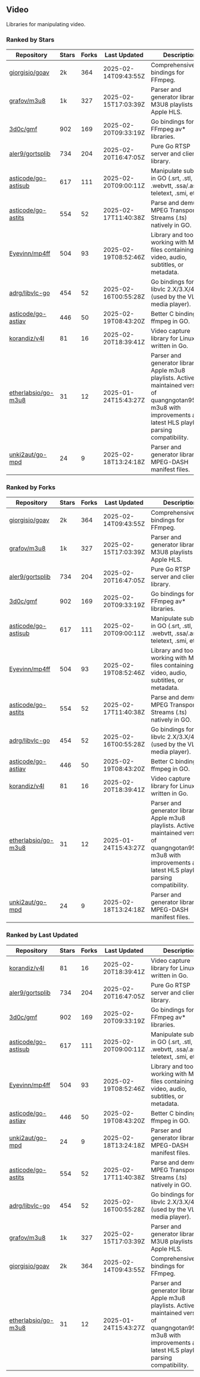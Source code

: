 ## Video

Libraries for manipulating video.

### Ranked by Stars

| Repository | Stars | Forks | Last Updated | Description | 
|------------|-------|-------|--------------|-------------|
| [giorgisio/goav](https://github.com/giorgisio/goav) | 2k | 364 | 2025-02-14T09:43:55Z |  Comprehensive Go bindings for FFmpeg. |
| [grafov/m3u8](https://github.com/grafov/m3u8) | 1k | 327 | 2025-02-15T17:03:39Z |  Parser and generator library of M3U8 playlists for Apple HLS. |
| [3d0c/gmf](https://github.com/3d0c/gmf) | 902 | 169 | 2025-02-20T09:33:19Z |  Go bindings for FFmpeg av\* libraries. |
| [aler9/gortsplib](https://github.com/aler9/gortsplib) | 734 | 204 | 2025-02-20T16:47:05Z |  Pure Go RTSP server and client library. |
| [asticode/go-astisub](https://github.com/asticode/go-astisub) | 617 | 111 | 2025-02-20T09:00:11Z |  Manipulate subtitles in GO (.srt, .stl, .ttml, .webvtt, .ssa/.ass, teletext, .smi, etc.). |
| [asticode/go-astits](https://github.com/asticode/go-astits) | 554 | 52 | 2025-02-17T11:40:38Z |  Parse and demux MPEG Transport Streams (.ts) natively in GO. |
| [Eyevinn/mp4ff](https://github.com/Eyevinn/mp4ff) | 504 | 93 | 2025-02-19T08:52:46Z |  Library and tools for working with MP4 files containing video, audio, subtitles, or metadata. |
| [adrg/libvlc-go](https://github.com/adrg/libvlc-go) | 454 | 52 | 2025-02-16T00:55:28Z |  Go bindings for libvlc 2.X/3.X/4.X (used by the VLC media player). |
| [asticode/go-astiav](https://github.com/asticode/go-astiav) | 446 | 50 | 2025-02-19T08:43:20Z |  Better C bindings for ffmpeg in GO. |
| [korandiz/v4l](https://github.com/korandiz/v4l) | 81 | 16 | 2025-02-20T18:39:41Z |  Video capture library for Linux, written in Go. |
| [etherlabsio/go-m3u8](https://github.com/etherlabsio/go-m3u8) | 31 | 12 | 2025-01-24T15:43:27Z |  Parser and generator library for Apple m3u8 playlists. Actively maintained version of quangngotan95/go-m3u8 with improvements and latest HLS playlist parsing compatibility. |
| [unki2aut/go-mpd](https://github.com/unki2aut/go-mpd) | 24 | 9 | 2025-02-18T13:24:18Z |  Parser and generator library for MPEG-DASH manifest files. |

### Ranked by Forks

| Repository | Stars | Forks | Last Updated | Description | 
|------------|-------|-------|--------------|-------------|
| [giorgisio/goav](https://github.com/giorgisio/goav) | 2k | 364 | 2025-02-14T09:43:55Z |  Comprehensive Go bindings for FFmpeg. |
| [grafov/m3u8](https://github.com/grafov/m3u8) | 1k | 327 | 2025-02-15T17:03:39Z |  Parser and generator library of M3U8 playlists for Apple HLS. |
| [aler9/gortsplib](https://github.com/aler9/gortsplib) | 734 | 204 | 2025-02-20T16:47:05Z |  Pure Go RTSP server and client library. |
| [3d0c/gmf](https://github.com/3d0c/gmf) | 902 | 169 | 2025-02-20T09:33:19Z |  Go bindings for FFmpeg av\* libraries. |
| [asticode/go-astisub](https://github.com/asticode/go-astisub) | 617 | 111 | 2025-02-20T09:00:11Z |  Manipulate subtitles in GO (.srt, .stl, .ttml, .webvtt, .ssa/.ass, teletext, .smi, etc.). |
| [Eyevinn/mp4ff](https://github.com/Eyevinn/mp4ff) | 504 | 93 | 2025-02-19T08:52:46Z |  Library and tools for working with MP4 files containing video, audio, subtitles, or metadata. |
| [asticode/go-astits](https://github.com/asticode/go-astits) | 554 | 52 | 2025-02-17T11:40:38Z |  Parse and demux MPEG Transport Streams (.ts) natively in GO. |
| [adrg/libvlc-go](https://github.com/adrg/libvlc-go) | 454 | 52 | 2025-02-16T00:55:28Z |  Go bindings for libvlc 2.X/3.X/4.X (used by the VLC media player). |
| [asticode/go-astiav](https://github.com/asticode/go-astiav) | 446 | 50 | 2025-02-19T08:43:20Z |  Better C bindings for ffmpeg in GO. |
| [korandiz/v4l](https://github.com/korandiz/v4l) | 81 | 16 | 2025-02-20T18:39:41Z |  Video capture library for Linux, written in Go. |
| [etherlabsio/go-m3u8](https://github.com/etherlabsio/go-m3u8) | 31 | 12 | 2025-01-24T15:43:27Z |  Parser and generator library for Apple m3u8 playlists. Actively maintained version of quangngotan95/go-m3u8 with improvements and latest HLS playlist parsing compatibility. |
| [unki2aut/go-mpd](https://github.com/unki2aut/go-mpd) | 24 | 9 | 2025-02-18T13:24:18Z |  Parser and generator library for MPEG-DASH manifest files. |

### Ranked by Last Updated

| Repository | Stars | Forks | Last Updated | Description | 
|------------|-------|-------|--------------|-------------|
| [korandiz/v4l](https://github.com/korandiz/v4l) | 81 | 16 | 2025-02-20T18:39:41Z |  Video capture library for Linux, written in Go. |
| [aler9/gortsplib](https://github.com/aler9/gortsplib) | 734 | 204 | 2025-02-20T16:47:05Z |  Pure Go RTSP server and client library. |
| [3d0c/gmf](https://github.com/3d0c/gmf) | 902 | 169 | 2025-02-20T09:33:19Z |  Go bindings for FFmpeg av\* libraries. |
| [asticode/go-astisub](https://github.com/asticode/go-astisub) | 617 | 111 | 2025-02-20T09:00:11Z |  Manipulate subtitles in GO (.srt, .stl, .ttml, .webvtt, .ssa/.ass, teletext, .smi, etc.). |
| [Eyevinn/mp4ff](https://github.com/Eyevinn/mp4ff) | 504 | 93 | 2025-02-19T08:52:46Z |  Library and tools for working with MP4 files containing video, audio, subtitles, or metadata. |
| [asticode/go-astiav](https://github.com/asticode/go-astiav) | 446 | 50 | 2025-02-19T08:43:20Z |  Better C bindings for ffmpeg in GO. |
| [unki2aut/go-mpd](https://github.com/unki2aut/go-mpd) | 24 | 9 | 2025-02-18T13:24:18Z |  Parser and generator library for MPEG-DASH manifest files. |
| [asticode/go-astits](https://github.com/asticode/go-astits) | 554 | 52 | 2025-02-17T11:40:38Z |  Parse and demux MPEG Transport Streams (.ts) natively in GO. |
| [adrg/libvlc-go](https://github.com/adrg/libvlc-go) | 454 | 52 | 2025-02-16T00:55:28Z |  Go bindings for libvlc 2.X/3.X/4.X (used by the VLC media player). |
| [grafov/m3u8](https://github.com/grafov/m3u8) | 1k | 327 | 2025-02-15T17:03:39Z |  Parser and generator library of M3U8 playlists for Apple HLS. |
| [giorgisio/goav](https://github.com/giorgisio/goav) | 2k | 364 | 2025-02-14T09:43:55Z |  Comprehensive Go bindings for FFmpeg. |
| [etherlabsio/go-m3u8](https://github.com/etherlabsio/go-m3u8) | 31 | 12 | 2025-01-24T15:43:27Z |  Parser and generator library for Apple m3u8 playlists. Actively maintained version of quangngotan95/go-m3u8 with improvements and latest HLS playlist parsing compatibility. |

